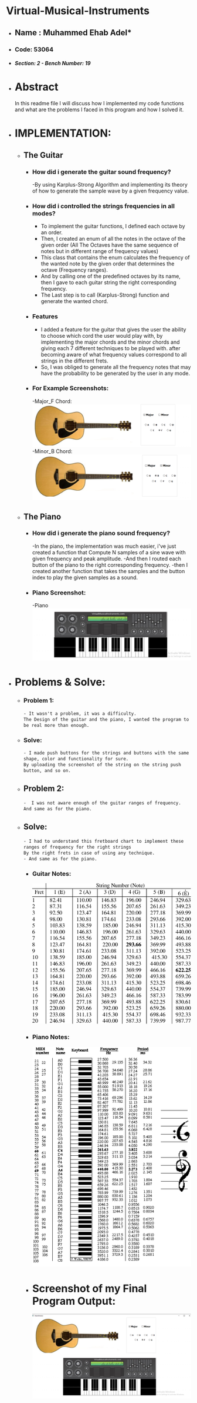 # Virtual-Musical-Instruments

* ## Name : Muhammed Ehab Adel* 
* ### Code: 53064
* ##### Section: 2 -  Bench Number: 19 

* # Abstract
    In this readme file I will discuss how I implemented my code functions and what are the problems I faced in this program and how I solved it.

* # IMPLEMENTATION:
  * ## The Guitar 
    * ### How did i generate the guitar sound frequency? 
      -By using Karplus-Strong Algorithm and implementing its theory of how to generate the sample wave by a given frequency value.
    * ### How did i controlled the strings frequencies in all modes? 
    
      - To implement the guitar functions, I defined each octave by an order. 
      - Then, I created an enum of all the notes in the octave of the given order (All The Octaves have the same sequence of notes but in different range of frequency values) 
      - This class that contains the enum calculates the frequency of the wanted note by the given order that determines the octave (Frequency ranges).
      - And by calling one of the predefined octaves by its name, then I gave to each guitar string the right corresponding frequency.
      - The Last step is to call (Karplus-Strong) function and generate the wanted chord.
      
    * ### Features 
      
      - I added a feature for the guitar that gives the user the ability to choose which cord the user would play with,
        by implementing the major chords and the minor chords and giving each 7 different techniques to be played with.
        after becoming aware of what frequency values correspond to all strings in the different frets.
      - So, I was obliged to generate all the frequency notes that may have the probability to be generated by the user in any mode.   
     * ### For Example Screenshots:
         -Major_F Chord:
              ![Zero Position](Readme_Screenshots/major.png)
         -Minor_B Chord:
            ![Zero Position](Readme_Screenshots/minor.png)

  * ## The Piano
      * ### How did i generate the piano sound frequency? 
        
        -In the piano, the implementation was much easier, i've just created a function that Compute N samples of a sine wave with given           frequency and peak amplitude.
        -And then I routed each button of the piano to the right corresponding frequency.
        -then I created another function that takes the samples and the button index to play the given samples as a sound.
     * ### Piano Screenshot:
        -Piano
              ![Zero Position](Readme_Screenshots/piano.png)        

* # Problems & Solve:
    * ### Problem 1: 
          - It wasn't a problem, it was a difficulty. 
          The Design of the guitar and the piano, I wanted the program to be real more than enough. 
    * ### Solve: 
          - I made push buttons for the strings and buttons with the same shape, color and functionality for sure.
          By uploading the screenshot of the string on the string push button, and so on.
 
    - ## Problem 2: 
          -  I was not aware enough of the guitar ranges of frequency. And same as for the piano.
    - ## Solve:
          - I had to understand this fretboard chart to implement these ranges of frequency for the right strings 
          By the right frets in case of using any technique.
          - And same as for the piano.
         * ### Guitar Notes:
         
              ![Zero Position](Readme_Screenshots/guitar_notes.png)     
         * ### Piano Notes:
              ![Zero Position](Readme_Screenshots/piano_notes.gif)     
         
         * # Screenshot of my Final Program Output:
              ![Zero Position](Readme_Screenshots/result.png)     

